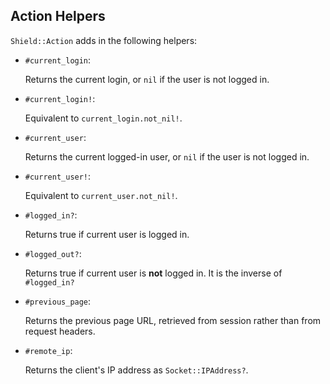 ## Action Helpers

`Shield::Action` adds in the following helpers:

- `#current_login`:

    Returns the current login, or `nil` if the user is not logged in.

- `#current_login!`:

    Equivalent to `current_login.not_nil!`.

- `#current_user`:

    Returns the current logged-in user, or `nil` if the user is not logged in.

- `#current_user!`:

    Equivalent to `current_user.not_nil!`.

- `#logged_in?`:

    Returns true if current user is logged in.

- `#logged_out?`:

    Returns true if current user is **not** logged in. It is the inverse of `#logged_in?`

- `#previous_page`:

    Returns the previous page URL, retrieved from session rather than from request headers.

- `#remote_ip`:

    Returns the client's IP address as `Socket::IPAddress?`.
